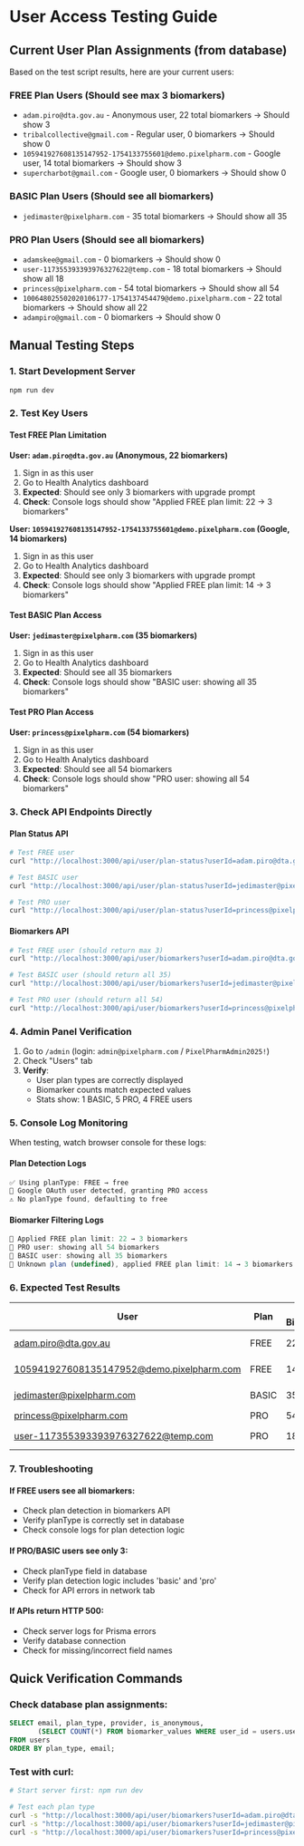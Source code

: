 # User Access Testing Guide

## Current User Plan Assignments (from database)

Based on the test script results, here are your current users:

### FREE Plan Users (Should see max 3 biomarkers)
- `adam.piro@dta.gov.au` - Anonymous user, 22 total biomarkers → Should show 3
- `tribalcollective@gmail.com` - Regular user, 0 biomarkers → Should show 0  
- `105941927608135147952-1754133755601@demo.pixelpharm.com` - Google user, 14 total biomarkers → Should show 3
- `supercharbot@gmail.com` - Google user, 0 biomarkers → Should show 0

### BASIC Plan Users (Should see all biomarkers)
- `jedimaster@pixelpharm.com` - 35 total biomarkers → Should show all 35

### PRO Plan Users (Should see all biomarkers)  
- `adamskee@gmail.com` - 0 biomarkers → Should show 0
- `user-117355393393976327622@temp.com` - 18 total biomarkers → Should show all 18
- `princess@pixelpharm.com` - 54 total biomarkers → Should show all 54
- `100648025502020106177-1754137454479@demo.pixelpharm.com` - 22 total biomarkers → Should show all 22
- `adampiro@gmail.com` - 0 biomarkers → Should show 0

## Manual Testing Steps

### 1. Start Development Server
```bash
npm run dev
```

### 2. Test Key Users

#### Test FREE Plan Limitation
**User: `adam.piro@dta.gov.au` (Anonymous, 22 biomarkers)**
1. Sign in as this user
2. Go to Health Analytics dashboard
3. **Expected**: Should see only 3 biomarkers with upgrade prompt
4. **Check**: Console logs should show "Applied FREE plan limit: 22 → 3 biomarkers"

**User: `105941927608135147952-1754133755601@demo.pixelpharm.com` (Google, 14 biomarkers)**
1. Sign in as this user
2. Go to Health Analytics dashboard  
3. **Expected**: Should see only 3 biomarkers with upgrade prompt
4. **Check**: Console logs should show "Applied FREE plan limit: 14 → 3 biomarkers"

#### Test BASIC Plan Access
**User: `jedimaster@pixelpharm.com` (35 biomarkers)**
1. Sign in as this user
2. Go to Health Analytics dashboard
3. **Expected**: Should see all 35 biomarkers
4. **Check**: Console logs should show "BASIC user: showing all 35 biomarkers"

#### Test PRO Plan Access
**User: `princess@pixelpharm.com` (54 biomarkers)**
1. Sign in as this user
2. Go to Health Analytics dashboard
3. **Expected**: Should see all 54 biomarkers
4. **Check**: Console logs should show "PRO user: showing all 54 biomarkers"

### 3. Check API Endpoints Directly

#### Plan Status API
```bash
# Test FREE user
curl "http://localhost:3000/api/user/plan-status?userId=adam.piro@dta.gov.au"

# Test BASIC user  
curl "http://localhost:3000/api/user/plan-status?userId=jedimaster@pixelpharm.com"

# Test PRO user
curl "http://localhost:3000/api/user/plan-status?userId=princess@pixelpharm.com"
```

#### Biomarkers API
```bash
# Test FREE user (should return max 3)
curl "http://localhost:3000/api/user/biomarkers?userId=adam.piro@dta.gov.au"

# Test BASIC user (should return all 35)
curl "http://localhost:3000/api/user/biomarkers?userId=jedimaster@pixelpharm.com"

# Test PRO user (should return all 54)
curl "http://localhost:3000/api/user/biomarkers?userId=princess@pixelpharm.com"
```

### 4. Admin Panel Verification

1. Go to `/admin` (login: `admin@pixelpharm.com` / `PixelPharmAdmin2025!`)
2. Check "Users" tab
3. **Verify**:
   - User plan types are correctly displayed
   - Biomarker counts match expected values
   - Stats show: 1 BASIC, 5 PRO, 4 FREE users

### 5. Console Log Monitoring

When testing, watch browser console for these logs:

#### Plan Detection Logs
```javascript
✅ Using planType: FREE → free
🎯 Google OAuth user detected, granting PRO access  
⚠️ No planType found, defaulting to free
```

#### Biomarker Filtering Logs
```javascript
🔬 Applied FREE plan limit: 22 → 3 biomarkers
🔬 PRO user: showing all 54 biomarkers
🔬 BASIC user: showing all 35 biomarkers
🔬 Unknown plan (undefined), applied FREE plan limit: 14 → 3 biomarkers
```

### 6. Expected Test Results

| User | Plan | Total Biomarkers | Should Display | Notes |
|------|------|-----------------|----------------|--------|
| adam.piro@dta.gov.au | FREE | 22 | 3 | Anonymous user |
| 105941927608135147952@demo.pixelpharm.com | FREE | 14 | 3 | Google demo user |
| jedimaster@pixelpharm.com | BASIC | 35 | 35 | Recently updated |
| princess@pixelpharm.com | PRO | 54 | 54 | Power user |
| user-117355393393976327622@temp.com | PRO | 18 | 18 | Google OAuth |

### 7. Troubleshooting

#### If FREE users see all biomarkers:
- Check plan detection in biomarkers API
- Verify planType is correctly set in database
- Check console logs for plan detection logic

#### If PRO/BASIC users see only 3:
- Check planType field in database  
- Verify plan detection logic includes 'basic' and 'pro'
- Check for API errors in network tab

#### If APIs return HTTP 500:
- Check server logs for Prisma errors
- Verify database connection
- Check for missing/incorrect field names

## Quick Verification Commands

### Check database plan assignments:
```sql
SELECT email, plan_type, provider, is_anonymous, 
       (SELECT COUNT(*) FROM biomarker_values WHERE user_id = users.user_id) as biomarker_count
FROM users 
ORDER BY plan_type, email;
```

### Test with curl:
```bash
# Start server first: npm run dev

# Test each plan type
curl -s "http://localhost:3000/api/user/biomarkers?userId=adam.piro@dta.gov.au" | jq '.count'  # Should be 3
curl -s "http://localhost:3000/api/user/biomarkers?userId=jedimaster@pixelpharm.com" | jq '.count'  # Should be 35
curl -s "http://localhost:3000/api/user/biomarkers?userId=princess@pixelpharm.com" | jq '.count'  # Should be 54
```